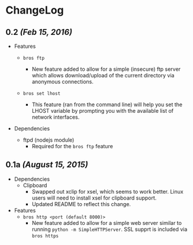 # ChangeLog

## 0.2 _(Feb 15, 2016)_

- Features
    - `bros ftp`
        - New feature added to allow for a simple (insecure) ftp server which allows download/upload of the current directory via anonymous connections. 
    
    - `bros set lhost`
    	- This feature (ran from the command line) will help you set the LHOST variable by prompting you with the available list of network interfaces.
   
- Dependencies
    - ftpd (nodejs module)
        - Required for the `bros ftp` feature


## 0.1a _(August 15, 2015)_

- Dependencies
    - Clipboard
        - Swapped out xclip for xsel, which seems to work better. Linux users will need to install xsel for clipboard support.
        - Updated README to reflect this change.
- Features
    - `bros http <port (default 8000)>`
        - New feature added to allow for a simple web server similar to running `python -m SimpleHTTPServer`. SSL supprt is included via `bros https`